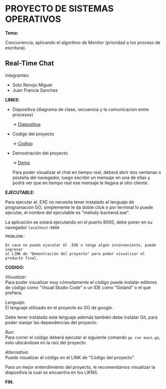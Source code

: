 # PROYECTO DE SISTEMAS OPERATIVOS

__Tema:__

Concurrencia, aplicando el algoritmo de Monitor (prioridad a los proceso de escritura).

## Real-Time Chat

Integrantes:
 - Soto Renojo Miguel
 - Juan Francia Sanchez

**LINKS:**

 - Diapositiva    (diagrama de clase, secuencia y la comunicacion entre procesos)
    
    -> [Diapositiva](https://talks.godoc.org/github.com/MikelSot/presentation-melody/diapo.slide#1)    

 - Codigo del proyecto

    -> [Codigo](https://github.com/MikelSot/melody-backend)

 - Demostración del proyecto
    
    -> [Demo](http://ec2-3-128-51-192.us-east-2.compute.amazonaws.com:8080/)

    
    Para poder visualizar el chat en tiempo real, deberá abrir dos ventanas o pestaña del navegador,
    luego escribir un mensaje en una de ellas y podrá ver que en tiempo real ese mensaje
    le llegara al otro cliente.


**EJECUTABLE:**

Para ejecutar el .EXE no necesita tener instalado el lenguaje de programación GO, simplemente
le da doble click o por terminal lo puede ejecutar, el nombre del ejecutable es "melody-backend.exe".

La aplicación se estará ejecutando en el puerto 8000, debe poner en su navegador `localhost:8000`

    PROBLEMA:

    En caso no pueda ejecutar él .EXE o tenga algún inconveniente, puede ingresar
    al LINK de "Demostración del proyecto" para poder visualizar el producto final.

**CODIGO:**

_Visualizar:_ <br>
   Para poder visualizar muy cómodamente el código puede instalar editores de código
   como "Visual Studio Code" o un IDE como "Goland" o el que prefiera.

_Lenguaje:_<br>
El lenguaje utilizado en el proyecto es GO de google.

Debe tener instalado este lenguaje además también debe instalar Git,
para poder manjar las dependencias del proyecto.

_Run:_ <br>
Para correr el código deberá ejecutar el siguiente comando `go run main.go`, esto ubicándose en la raíz del proyecto.

_Alternativa:_<br>
Puede visualizar el código en el LINK de "Código del proyecto".


Para un mejor entendimiento del proyecto, le recomendamos visualizar la diapositiva
    la cual se encuentra en los LIKNS.

**FIN.**